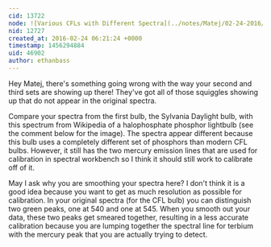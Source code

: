 ```yaml
---
cid: 13722
node: ![Various CFLs with Different Spectra](../notes/Matej/02-24-2016/various-cfls-with-different-spectra)
nid: 12727
created_at: 2016-02-24 06:21:24 +0000
timestamp: 1456294884
uid: 46902
author: ethanbass
---
```


Hey Matej, there's something going wrong with the way your second and third sets are showing up there! They've got all of those squiggles showing up that do not appear in the original spectra.

Compare your spectra from the first bulb, the Sylvania Daylight bulb, with this spectrum from Wikipedia of a halophosphate phosphor lightbulb (see the comment below for the image). The spectra appear different because this bulb uses a completely different set of phosphors than modern CFL bulbs. However, it still has the two mercury emission lines that are used for calibration in spectral workbench so I think it should still work to calibrate off of it.

May I ask why you are smoothing your spectra here? I don't think it is a good idea because you want to get as much resolution as possible for calibration. In your original spectra (for the CFL bulb) you can distinguish two green peaks, one at 540 and one at 545. When you smooth out your data, these two peaks get smeared together, resulting in a less accurate calibration because you are lumping together the spectral line for terbium with the mercury peak that you are actually trying to detect.